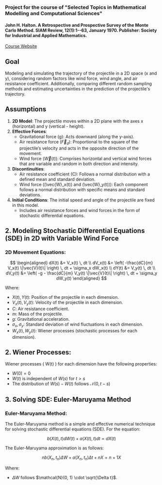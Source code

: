### Project for the course of "Selected Topics in Mathematical Modelling and Computational Sciences"
#### John H. Halton. A Retrospective and Prospective Survey of the Monte Carlo Method. SIAM Review, 12(1):1--63, January 1970. Publisher: Society for Industrial and Applied Mathematics. 

[Course Website](jhale.github.io/selected-topics-in-mmcs/)

## Goal
Modeling and simulating the trajectory of the projectile in a 2D space (x and y), considering random factors like wind force, wind angle, and air resistance coefficient. Additionally, comparing different random sampling methods and estimating uncertainties in the prediction of the projectile's trajectory.

## Assumptions
1. **2D Model**: The projectile moves within a 2D plane with the axes x (horizontal) and y (vertical - height).
2. **Effective Forces**:
    - Gravitational force (g): Acts downward (along the y-axis).
    - Air resistance force $(\vec{F}_d)$: Proportional to the square of the projectile’s velocity and acts in the opposite direction of the movement.
    - Wind force $(\vec{W}(t)$): Comprises horizontal and vertical wind forces that are variable and random in both direction and intensity.
3. **Discontinuities**:
    - Air resistance coefficient (C): Follows a normal distribution with a defined mean and standard deviation.
    - Wind force (\(\vec{W}_x(t)\) and \(\vec{W}_y(t)\)): Each component follows a normal distribution with specific means and standard deviations.
4. **Initial Conditions**: The initial speed and angle of the projectile are fixed in this model.
    - Includes air resistance forces and wind forces in the form of stochastic differential equations.

## 2. Modeling Stochastic Differential Equations (SDE) in 2D with Variable Wind Force

### 2D Movement Equations:

$$
\begin{aligned}
    dX(t) &= V_x(t) \, dt \\
    dV_x(t) &= \left( -\frac{dC}{m} V_x(t) \|\vec{V}(t)\| \right) \, dt + \sigma_x dW_x(t) \\
    dY(t) &= V_y(t) \, dt \\
    dV_y(t) &= \left( -g - \frac{dC}{m} V_y(t) \|\vec{V}(t)\| \right) \, dt + \sigma_y dW_y(t)
\end{aligned}
$$

Where:
- $X(t), Y(t)$: Position of the projectile in each dimension.
- $V_x(t), V_y(t)$: Velocity of the projectile in each dimension.
- $C$: Air resistance coefficient.
- $m$: Mass of the projectile.
- $g$: Gravitational acceleration.
- $\sigma_x, \sigma_y$: Standard deviation of wind fluctuations in each dimension.
- $W_x(t), W_y(t)$: Wiener processes (stochastic processes for each dimension).

## 2. Wiener Processes:

Wiener processes \( W(t) \) for each dimension have the following properties:

- $W(0) = 0$
- $W(t)$ is independent of $W(s)$ for $t > s$
- The distribution of $W(s) - W(t)$ follows $\mathcal{N}(0, t - s)$

## 3. Solving SDE: Euler-Maruyama Method

### Euler-Maruyama Method:

The Euler-Maruyama method is a simple and effective numerical technique for solving stochastic differential equations (SDE). For the equation:

$$
b(X(t), t) dW(t) + a(X(t), t) dt = dX(t)
$$

The Euler-Maruyama approximation is as follows:

$$
n b(X_n, t_n) \Delta W + a(X_n, t_n) \Delta t + n X = n+1 X 
$$

Where:
- $\Delta W$ follows $\mathcal{N}(0, 1) \cdot \sqrt{\Delta t}$.
